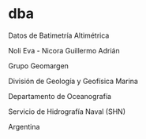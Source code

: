 # dba
Datos de Batimetría Altimétrica

Noli Eva - Nicora Guillermo Adrián

Grupo Geomargen

División de Geología y Geofísica Marina

Departamento de Oceanografía

Servicio de Hidrografía Naval (SHN)

Argentina
